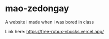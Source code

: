 # mao-zedongay

A website i made when i was bored in class

Link here: https://free-robux-vbucks.vercel.app/
